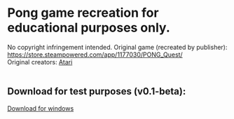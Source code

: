 # Pong game recreation for educational purposes only. <br>
No copyright infringement intended. Original game (recreated by publisher): https://store.steampowered.com/app/1177030/PONG_Quest/ <br>
Original creators: [Atari](https://www.atari.com/)
<br>
<br>
## Download for test purposes (v0.1-beta): <br>
[Download for windows](https://github.com/Sudeep-Sharma0-0/pong-project/releases/download/beta/pong-v0.1.beta.zip)
